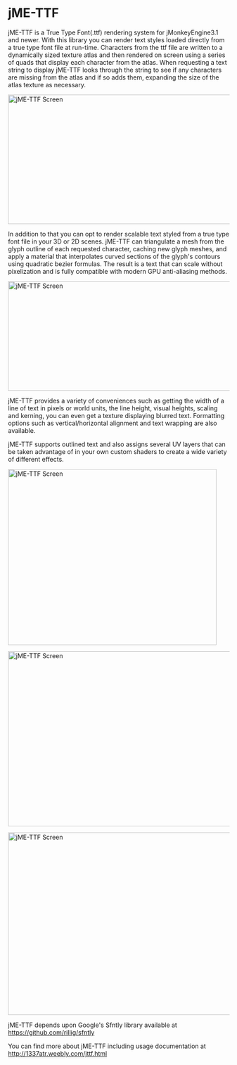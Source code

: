 jME-TTF
==================

jME-TTF is a True Type Font(.ttf) rendering system for jMonkeyEngine3.1 and newer. With this library you can render text styles loaded directly from a true type font file at run-time. Characters from the ttf file are written to a dynamically sized texture atlas and then rendered on screen using a series of quads that display each character from the atlas. When requesting a text string to display jME-TTF looks through the string to see if any characters are missing from the atlas and if so adds them, expanding the size of the atlas texture as necessary.

[<img 
src="https://dl.dropboxusercontent.com/s/ldrg036040dx3g4/c5855071bc96733bcb4db72b98356deed0003d2f.png?dl=0"
 alt="jME-TTF Screen" width="567" height="294">](https://dl.dropboxusercontent.com/s/ldrg036040dx3g4/c5855071bc96733bcb4db72b98356deed0003d2f.png?dl=0)

In addition to that you can opt to render scalable text styled from a true type font file in your 3D or 2D scenes. jME-TTF can triangulate a mesh from the glyph outline of each requested character, caching new glyph meshes, and apply a material that interpolates curved sections of the glyph's contours using quadratic bezier formulas. The result is a text that can scale without pixelization and is fully compatible with modern GPU anti-aliasing methods.

[<img 
src="https://dl.dropboxusercontent.com/s/wmgamqzxx5ky4s6/Screenshot_2017_11_17_17.png?dl=0"
 alt="jME-TTF Screen" width="567" height="249">](https://dl.dropboxusercontent.com/s/wmgamqzxx5ky4s6/Screenshot_2017_11_17_17.png?dl=0)

jME-TTF provides a variety of conveniences such as getting the width of a line of text in pixels or world units, the line height, visual heights, scaling and kerning, you can even get a texture displaying blurred text. Formatting options such as vertical/horizontal alignment and text wrapping are also available.

jME-TTF supports outlined text and also assigns several UV layers that can be taken advantage of in your own custom shaders to create a wide variety of different effects.

[<img 
src="https://dl.dropboxusercontent.com/s/oav8rjtu4aebxer/707ad177d0efb01352a00e8a81be9cf6b3b876ef.png?dl=0"
 alt="jME-TTF Screen" width="474" height="400">](https://dl.dropboxusercontent.com/s/oav8rjtu4aebxer/707ad177d0efb01352a00e8a81be9cf6b3b876ef.png?dl=0)

[<img 
src="https://dl.dropboxusercontent.com/s/puy6ebbxc2p5p0i/6983fb0efd926ecd68d1ad2220f557549e37a2c2.png?dl=0"
 alt="jME-TTF Screen" width="696" height="398">](https://dl.dropboxusercontent.com/s/puy6ebbxc2p5p0i/6983fb0efd926ecd68d1ad2220f557549e37a2c2.png?dl=0)

[<img 
src="https://dl.dropboxusercontent.com/s/fydn0y11xxckxp2/1693b179e6b26b076e9748f69eaa010188ae23b9.png?dl=0"
 alt="jME-TTF Screen" width="695" height="415">](https://dl.dropboxusercontent.com/s/fydn0y11xxckxp2/1693b179e6b26b076e9748f69eaa010188ae23b9.png?dl=0)

jME-TTF depends upon Google's Sfntly library available at https://github.com/rillig/sfntly

You can find more about jME-TTF including usage documentation at http://1337atr.weebly.com/jttf.html
